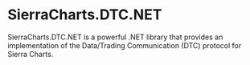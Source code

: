 # SierraCharts.DTC.NET
SierraCharts.DTC.NET is a powerful .NET library that provides an implementation of the Data/Trading Communication (DTC) protocol for Sierra Charts. 
